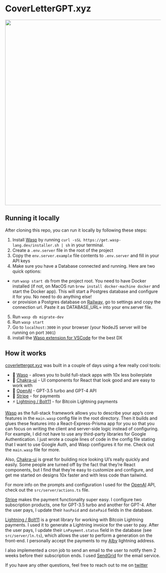 # CoverLetterGPT.xyz

<img src='src/client/public/homepage.png' width='600px'/>

## Running it locally
After cloning this repo, you can run it locally by following these steps:

1. Install [Wasp](https://wasp-lang.dev) by running `curl -sSL https://get.wasp-lang.dev/installer.sh | sh` in your terminal.
2. Create a `.env.server` file in the root of the project
3. Copy the `env.server.example` file contents to `.env.server` and fill in your API keys
4. Make sure you have a Database connected and running. Here are two quick options:
  - run `wasp start db` from the project root. You need to have Docker installed (if not, on MacOS run `brew install docker-machine docker` and start the Docker app). This will start a Postgres database and configure it for you. No need to do anything else!
  - or provision a Postgres database on [Railway](https://railway.app), go to settings and copy the connection url. Paste it as DATABASE_URL=<your-postgres-connection-url> into your env.server file.
5. Run `wasp db migrate-dev`
6. Run `wasp start`
7. Go to `localhost:3000` in your browser (your NodeJS server will be running on port `3001`)
8. install the [Wasp extension for VSCode](https://marketplace.visualstudio.com/items?itemName=wasp-lang.wasp) for the best DX

## How it works

[coverlettergpt.xyz](http://coverlettergpt.xyz) was built in a couple of days using a few really cool tools:

- 🐝 [Wasp](https://wasp-lang.dev) - allows you to build full-stack apps with 10x less boilerplate
- 🎨 [Chakra-ui](https://chakra-ui.com/) - UI components for React that look good and are easy to work with
- 🤖 [OpenAI](https://openai.com/) - GPT-3.5 turbo and GPT-4 API
- 💸 [Stripe](https://stripe.com/) - for payments
- ⚡️ [Lightning / Bolt11](https://github.com/bitcoinjs/bolt11) - for Bitcoin Lightning payments

[Wasp](https://wasp-lang.dev) as the full-stack framework allows you to describe your app’s core features in the `main.wasp` config file in the root directory. Then it builds and glues these features into a React-Express-Prisma app for you so that you can focus on writing the client and server-side logic instead of configuring. For example, I did not have to use any third-party libraries for Google Authentication. I just wrote a couple lines of code in the config file stating that I want to use Google Auth, and Wasp configures it for me. Check out the `main.wasp` file for more.

Also, [Chakra-ui](https://chakra-ui.com/) is great for building nice looking UI’s really quickly and easily. Some people are turned off by the fact that they’re React components, but I find that they’re easy to customize and configure, and get me started on designs 10x faster and with less code than tailwind.

For more info on the prompts and configuration I used for the [OpenAI](https://openai.com/) API, check out the `src/server/actions.ts` file.

[Stripe](https://stripe.com/) makes the payment functionality super easy. I configure two subscription products, one for GPT-3.5 turbo and another for GPT-4. After the user pays, I update their `hasPaid` and `datePaid` fields in the database.

[Lightning / Bolt11](https://github.com/bitcoinjs/bolt11) is a great library for working with Bitcoin Lightning payments. I used it to generate a Lightning invoice for the user to pay. After the user pays, I update their `LnPayment.status` field in the database (see `src/server/ln.ts`), which allows the user to perform a generation on the front-end. I personally accept the payments to my [Alby](https://getalby.com/) lightning address.

I also implemented a cron job to send an email to the user to notify them 2 weeks before their subscription ends. I used [SendGrid](https://sendgrid.com/) for the email service.

If you have any other questions, feel free to reach out to me on [twitter](https://twitter.com/hot_town)
